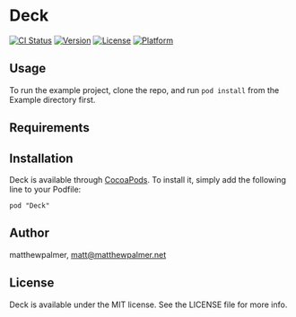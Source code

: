 # Deck

[![CI Status](http://img.shields.io/travis/matthewpalmer/Deck.svg?style=flat)](https://travis-ci.org/matthewpalmer/Deck)
[![Version](https://img.shields.io/cocoapods/v/Deck.svg?style=flat)](http://cocoadocs.org/docsets/Deck)
[![License](https://img.shields.io/cocoapods/l/Deck.svg?style=flat)](http://cocoadocs.org/docsets/Deck)
[![Platform](https://img.shields.io/cocoapods/p/Deck.svg?style=flat)](http://cocoadocs.org/docsets/Deck)

## Usage

To run the example project, clone the repo, and run `pod install` from the Example directory first.

## Requirements

## Installation

Deck is available through [CocoaPods](http://cocoapods.org). To install
it, simply add the following line to your Podfile:

    pod "Deck"

## Author

matthewpalmer, matt@matthewpalmer.net

## License

Deck is available under the MIT license. See the LICENSE file for more info.

